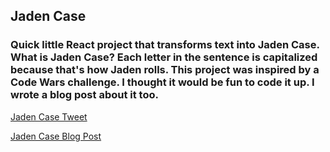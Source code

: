 ## Jaden Case
### Quick little  React project that transforms text into Jaden Case. What is Jaden Case? Each letter in the sentence is capitalized because that's how Jaden rolls. This project was inspired by a Code Wars challenge. I thought it would be fun to code it up. I wrote a blog post about it too.
[Jaden Case Tweet](http://needy-tub.surge.sh)

[Jaden Case Blog Post](http://rafaeliscoding.com/2018/02/jaden-case-es6-string-prototype/)
